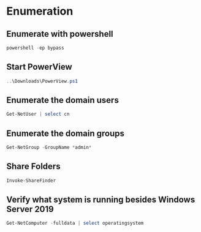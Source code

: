 # Enumeration

## Enumerate with powershell

```powershell
powershell -ep bypass
```

## Start PowerView

```powershell
..\Downloads\PowerView.ps1
```

## Enumerate the domain users

```powershell
Get-NetUser | select cn
```

## Enumerate the domain groups

```powershell
Get-NetGroup -GroupName *admin*
```

## Share Folders

```powershell
Invoke-ShareFinder
```

## Verify what system is running besides Windows Server 2019

```powershell
Get-NetComputer -fulldata | select operatingsystem
```

